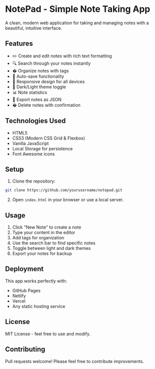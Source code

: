 # NotePad - Simple Note Taking App

A clean, modern web application for taking and managing notes with a beautiful, intuitive interface.

## Features

- ✏️ Create and edit notes with rich text formatting
- 🔍 Search through your notes instantly
- �️ Organize notes with tags
- 💾 Auto-save functionality
- 📱 Responsive design for all devices
- 🌙 Dark/Light theme toggle
- 📊 Note statistics
- 💾 Export notes as JSON
- �️ Delete notes with confirmation

## Technologies Used

- HTML5
- CSS3 (Modern CSS Grid & Flexbox)
- Vanilla JavaScript
- Local Storage for persistence
- Font Awesome icons

## Setup

1. Clone the repository:
```bash
git clone https://github.com/yourusername/notepad.git
```

2. Open `index.html` in your browser or use a local server.

## Usage

1. Click "New Note" to create a note
2. Type your content in the editor
3. Add tags for organization
4. Use the search bar to find specific notes
5. Toggle between light and dark themes
6. Export your notes for backup

## Deployment

This app works perfectly with:
- GitHub Pages
- Netlify
- Vercel
- Any static hosting service

## License

MIT License - feel free to use and modify.

## Contributing

Pull requests welcome! Please feel free to contribute improvements. 